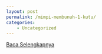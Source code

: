 ```yaml
---
layout: post
permalink: /mimpi-membunuh-1-kutu/
categories:
    - Uncategorized
---
```


[Baca Selengkapnya](/08)